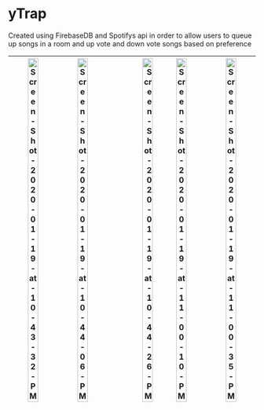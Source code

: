 # yTrap
Created using FirebaseDB and Spotifys api in order to allow users to queue up songs in a room and up vote and down vote songs based on preference 

|     <img src="https://i.ibb.co/xGbyVMx/Screen-Shot-2020-01-19-at-10-43-32-PM.png" alt="Screen-Shot-2020-01-19-at-10-43-32-PM" border="0" width=50%>    |     <img src="https://i.ibb.co/N1HFqJm/Screen-Shot-2020-01-19-at-10-44-06-PM.png" alt="Screen-Shot-2020-01-19-at-10-44-06-PM" border="0" width=50%>      |<img src="https://i.ibb.co/8mkDXMH/Screen-Shot-2020-01-19-at-10-44-26-PM.png" alt="Screen-Shot-2020-01-19-at-10-44-26-PM" border="0" width=50%>  | <img src="https://i.ibb.co/svtDD77/Screen-Shot-2020-01-19-at-11-00-10-PM.png" alt="Screen-Shot-2020-01-19-at-11-00-10-PM" border="0" width=50%>    |  <img src="https://i.ibb.co/0XSBXGm/Screen-Shot-2020-01-19-at-11-00-35-PM.png" alt="Screen-Shot-2020-01-19-at-11-00-35-PM" border="0" width=50%>      |
| ------------- |:-------------:| -----:| ------------- |:-------------:|




